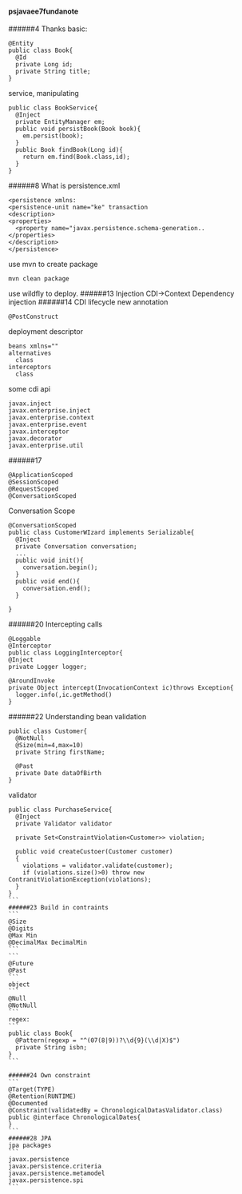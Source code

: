 #### psjavaee7fundanote
######4 Thanks
basic:
```
@Entity
public class Book{
  @Id
  private Long id;
  private String title;
}
```
service, manipulating
```
public class BookService{
  @Inject
  private EntityManager em;
  public void persistBook(Book book){
    em.persist(book);  
  }
  public Book findBook(Long id){
    return em.find(Book.class,id);
  }
}
```
######8 What is
persistence.xml
```
<persistence xmlns:
<persistence-unit name="ke" transaction
<description>
<properties>
  <property name="javax.persistence.schema-generation..
</properties>
</description>
</persistence>
```

use mvn to create package
```
mvn clean package
```
use wildfly to deploy.
######13 Injection
CDI->Context Dependency injection
######14  CDI lifecycle
new annotation
```
@PostConstruct
```
deployment descriptor
```
beans xmlns=""
alternatives
  class
interceptors
  class
```
some cdi api
```
javax.inject
javax.enterprise.inject
javax.enterprise.context
javax.enterprise.event
javax.interceptor
javax.decorator
javax.enterprise.util
```

######17
```
@ApplicationScoped
@SessionScoped
@RequestScoped
@ConversationScoped
```

Conversation Scope
```
@ConversationScoped
public class CustomerWIzard implements Serializable{
  @Inject
  private Conversation conversation;
  ...
  public void init(){
    conversation.begin();
  }
  public void end(){
    conversation.end();
  }
  
}
```

######20 Intercepting calls
```
@Loggable
@Interceptor
public class LoggingInterceptor{
@Inject
private Logger logger;

@AroundInvoke
private Object intercept(InvocationContext ic)throws Exception{
  logger.info(,ic.getMethod()
}
```
######22 Understanding bean validation
```
public class Customer{
  @NotNull
  @Size(min=4,max=10)
  private String firstName;
  
  @Past
  private Date dataOfBirth
}
```
validator
````
public class PurchaseService{
  @Inject
  private Validator validator
  
  private Set<ConstraintViolation<Customer>> violation;
  
  public void createCustoer(Customer customer)
  {
    violations = validator.validate(customer);
    if (violations.size()>0) throw new ContranitViolationException(violations);
  }
}
```
######23 Build in contraints
```
@Size
@Digits
@Max Min
@DecimalMax DecimalMin
```
```
@Future
@Past
```
object
```
@Null
@NotNull
```
regex:
```
public class Book{
  @Pattern(regexp = "^(07(8|9))?\\d{9}(\\d|X)$")
  private String isbn;
}
```

######24 Own constraint
```
@Target(TYPE)
@Retention(RUNTIME)
@Documented
@Constraint(validatedBy = ChronologicalDatasValidator.class)
public @interface ChronologicalDates{
}
```
######28 JPA
jpa packages
```
javax.persistence
javax.persistence.criteria
javax.persistence.metamodel
javax.persistence.spi
```
